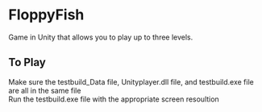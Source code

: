 # FloppyFish
Game in Unity that allows you to play up to three levels.

## To Play
Make sure the testbuild_Data file, Unityplayer.dll file, and testbuild.exe file are all in the same file <br>
Run the testbuild.exe file with the appropriate screen resoultion
